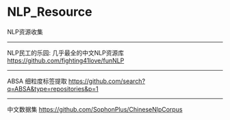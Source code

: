 # NLP_Resource
NLP资源收集

***
NLP民工的乐园: 几乎最全的中文NLP资源库
https://github.com/fighting41love/funNLP

***
ABSA 细粒度标签提取
https://github.com/search?q=ABSA&type=repositories&p=1
***
中文数据集
https://github.com/SophonPlus/ChineseNlpCorpus
